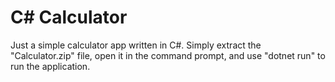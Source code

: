# C# Calculator
Just a simple calculator app written in C#.
Simply extract the "Calculator.zip" file, open it in the command prompt, and use "dotnet run" to run the application.
